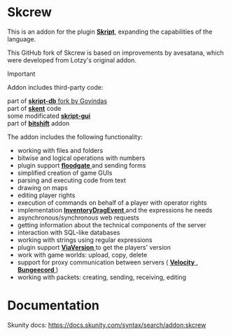 # **Skcrew**
This is an addon for the plugin [**Skript**<i class="fas fa-link"></i>](https://github.com/SkriptLang/Skript), expanding the capabilities of the language.

This GitHub fork of Skcrew is based on improvements by avesatana, which were developed from Lotzy's original addon.

> [!IMPORTANT]
> Addon includes third-party code:
>
> part of [**skript-db** fork by Govindas](https://git.limework.net/Limework/skript-db)  
> part of [**skent**](https://github.com/Olyno/skent) code       
> some modificated [**skript-gui**](https://github.com/APickledWalrus/skript-gui)         
> part of [**bitshift**](https://github.com/Pesekjak/Bitshift) addon        
> 

The addon includes the following functionality:
- working with files and folders
- bitwise and logical operations with numbers
- plugin support [**floodgate** <i class="fas fa-link"></i>](https://github.com/GeyserMC/Floodgate) and sending forms
- simplified creation of game GUIs
- parsing and executing code from text
- drawing on maps
- editing player rights
- execution of commands on behalf of a player with operator rights
- implementation [**InventoryDragEvent** <i class="fas fa-link"></i>](https://hub.spigotmc.org/javadocs/bukkit/org/bukkit/event/inventory/InventoryDragEvent.html) and the expressions he needs
- asynchronous/synchronous web requests
- getting information about the technical components of the server
- interaction with SQL-like databases
- working with strings using regular expressions
- plugin support [**ViaVersion** <i class="fas fa-link"></i>](https://github.com/ViaVersion/ViaVersion) to get the players' version
- work with game worlds: upload, copy, delete
- support for proxy communication between servers ( [**Velocity** <i class="fas fa-link"></i>](https://github.com/PaperMC/Velocity), [**Bungeecord** <i class="fas fa-link"></i>](https://github.com/SpigotMC/BungeeCord) )
- working with packets: creating, sending, receiving, editing

# Documentation

Skunity docs: https://docs.skunity.com/syntax/search/addon:skcrew
